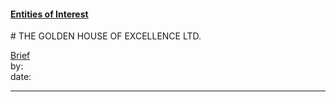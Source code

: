 #### [Entities of Interest](/list.html)
<link rel="stylesheet" type="text/css" href="../../assets/style.css">
# THE GOLDEN HOUSE OF EXCELLENCE LTD.

[comment]: <> (Add/Remove information below as you want)
[comment]: <> (Markdown cheatsheet: https://github.com/adam-p/markdown-here/wiki/Markdown-Cheatsheet)
[Brief](Brief.md)  
by:  
date:  

---
[comment]: <> (Add your content here)